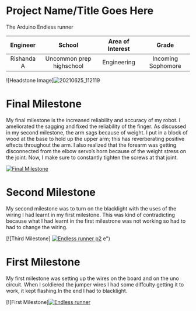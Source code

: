 ﻿# Project Name/Title Goes Here
The Arduino Endless runner 

| **Engineer** | **School** | **Area of Interest** | **Grade** |
|:--:|:--:|:--:|:--:|
| Rishanda A | Uncommon prep highschool  | Engineering | Incoming Sophomore 

![Headstone Image]![20210625_112119](https://user-images.githubusercontent.com/86113342/124282836-426c6f00-db19-11eb-8c5b-2a702ca487bd.jpg)
  
# Final Milestone
My final milestone is the increased reliability and accuracy of my robot. I ameliorated the sagging and fixed the reliability of the finger. As discussed in my second milestone, the arm sags because of weight. I put in a block of wood at the base to hold up the upper arm; this has reverberating positive effects throughout the arm. I also realized that the forearm was getting disconnected from the elbow servo’s horn because of the weight stress on the joint. Now, I make sure to constantly tighten the screws at that joint. 

[![Final Milestone](https://res.cloudinary.com/marcomontalbano/image/upload/v1612573869/video_to_markdown/images/youtube--F7M7imOVGug-c05b58ac6eb4c4700831b2b3070cd403.jpg )](https://www.youtube.com/watch?v=F7M7imOVGug&feature=emb_logo "Final Milestone")

# Second Milestone
My second milestone was to turn on the blacklight with the uses of the wiring I had learnt in my first milestone. This was kind of contradicting because what I had learnt in the first milestrone was not working so had to had to change the wiring.

[![Third Milestone] [![Endless runner p2](https://res.cloudinary.com/marcomontalbano/image/upload/v1625233285/video_to_markdown/images/youtube--psbLhpZYQrA-c05b58ac6eb4c4700831b2b3070cd403.jpg)](https://youtu.be/psbLhpZYQrA "Endless runner p2") e")
# First Milestone
  

My first milestone was setting up the wires on the board and on the uno circuit. When I soldiered the jumper wires I had some diffculty getting it to work, it kept flashing.In the end I had to blacklight.

[![First Milestone][![Endless runner ](https://res.cloudinary.com/marcomontalbano/image/upload/v1624627882/video_to_markdown/images/youtube--uayA6_YEgs4-c05b58ac6eb4c4700831b2b3070cd403.jpg)](https://youtu.be/uayA6_YEgs4 "Endless runner ")
